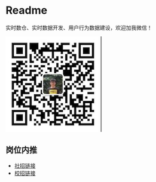 # Readme

实时数仓、实时数据开发、用户行为数据建设，欢迎加我微信！

![HyperJ Weixin](HyperJ.jpeg)

## 岗位内推

- [社招链接](https://job.toutiao.com/s/eewBx2p)
- [校招链接](https://jobs.toutiao.com/s/eewuKbe)
